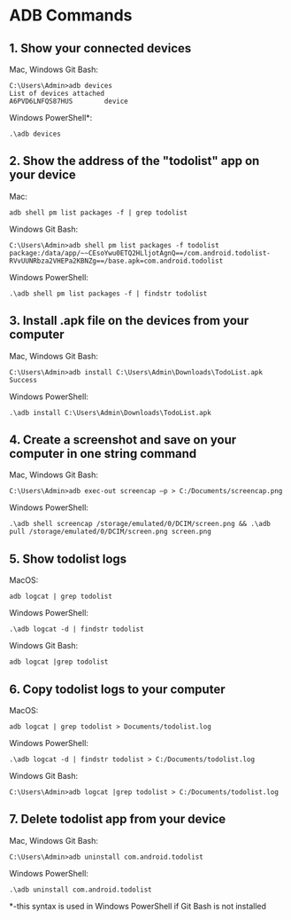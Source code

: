# ADB Commands
## 1. Show your connected devices

Mac, Windows Git Bash:
```
C:\Users\Admin>adb devices
List of devices attached
A6PVD6LNFQS87HUS        device
```
Windows PowerShell*:
```
.\adb devices
```
## 2. Show the address of the "todolist" app on your device

Mac:
```
adb shell pm list packages -f | grep todolist
``` 
Windows Git Bash:
```
C:\Users\Admin>adb shell pm list packages -f todolist
package:/data/app/~~CEsoYwu0ETQ2HLljotAgnQ==/com.android.todolist-RVvUUNRbza2VHEPa2KBNZg==/base.apk=com.android.todolist
```
Windows PowerShell:
```
.\adb shell pm list packages -f | findstr todolist
``` 
## 3. Install .apk file on the devices from your computer

Mac, Windows Git Bash:
```
C:\Users\Admin>adb install C:\Users\Admin\Downloads\TodoList.apk
Success
```
Windows PowerShell:
```
.\adb install C:\Users\Admin\Downloads\TodoList.apk
```
## 4. Create a screenshot and save on your computer in one string command

Mac, Windows Git Bash:
```
C:\Users\Admin>adb exec-out screencap –p > C:/Documents/screencap.png
```
Windows PowerShell:
```
.\adb shell screencap /storage/emulated/0/DCIM/screen.png && .\adb pull /storage/emulated/0/DCIM/screen.png screen.png
```   
## 5. Show todolist logs

MacOS: 
```    
adb logcat | grep todolist
```
Windows PowerShell: 
```  
.\adb logcat -d | findstr todolist
```
Windows Git Bash: 
```
adb logcat |grep todolist
```
## 6. Copy todolist logs to your computer
MacOS: 
```    
adb logcat | grep todolist > Documents/todolist.log 
```
Windows PowerShell: 
```  
.\adb logcat -d | findstr todolist > C:/Documents/todolist.log 
```
Windows Git Bash: 
```
C:\Users\Admin>adb logcat |grep todolist > C:/Documents/todolist.log 
```
## 7. Delete todolist app from your device
Mac, Windows Git Bash:
```
C:\Users\Admin>adb uninstall com.android.todolist
```
Windows PowerShell: 
```  
.\adb uninstall com.android.todolist
```
*-this syntax is used in Windows PowerShell if Git Bash is not installed

